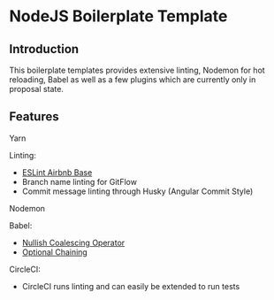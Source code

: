 # NodeJS Boilerplate Template

## Introduction

This boilerplate templates provides extensive linting, Nodemon for hot reloading, Babel as well as a few plugins which are currently only in proposal state.

## Features

Yarn

Linting:
* [ESLint Airbnb Base](https://github.com/airbnb/javascript/tree/master/packages/eslint-config-airbnb-base)
* Branch name linting for GitFlow
* Commit message linting through Husky (Angular Commit Style)

Nodemon

Babel:
* [Nullish Coalescing Operator](https://github.com/tc39/proposal-nullish-coalescing)
* [Optional Chaining](https://github.com/tc39/proposal-optional-chaining)

CircleCI:
* CircleCI runs linting and can easily be extended to run tests
